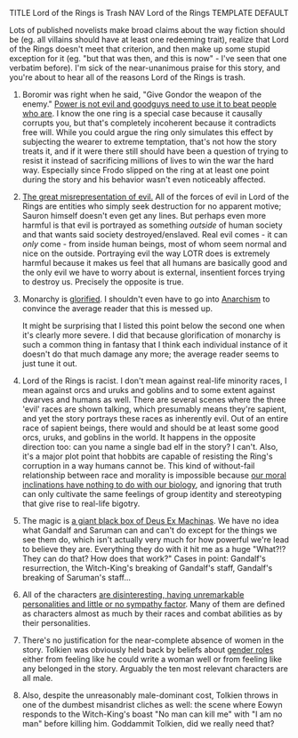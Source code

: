 TITLE Lord of the Rings is Trash
NAV Lord of the Rings
TEMPLATE DEFAULT

Lots of published novelists make broad claims about the way fiction should be (eg. all villains should have at least one redeeming trait), realize that Lord of the Rings doesn't meet that criterion, and then make up some stupid exception for it (eg. "but that was then, and this is now" - I've seen that one verbatim before). I'm sick of the near-unanimous praise for this story, and you're about to hear all of the reasons Lord of the Rings is trash.

1. Boromir was right when he said, "Give Gondor the weapon of the enemy." [Power is not evil and goodguys need to use it to beat people who are](/protagonism/power). I know the one ring is a special case because it causally corrupts you, but that's completely incoherent because it contradicts free will. While you could argue the ring only simulates this effect by subjecting the wearer to extreme temptation, that's not how the story treats it, and if it were there still should have been a question of trying to resist it instead of sacrificing millions of lives to win the war the hard way. Especially since Frodo slipped on the ring at at least one point during the story and his behavior wasn't even noticeably affected.

2. [The great misrepresentation of evil.](/fiction/strawman_chaotic_evil) All of the forces of evil in Lord of the Rings are entities who simply seek destruction for no apparent motive; Sauron himself doesn't even get any lines. But perhaps even more harmful is that evil is portrayed as something *outside* of human society and that wants said society destroyed/enslaved. Real evil comes - it can *only* come - from inside human beings, most of whom seem normal and nice on the outside. Portraying evil the way LOTR does is extremely harmful because it makes us feel that all humans are basically good and the only evil we have to worry about is external, insentient forces trying to destroy us. Precisely the opposite is true.

3. Monarchy is [glorified](/fiction/glory). I shouldn't even have to go into [Anarchism](/protagonism/anarchism) to convince the average reader that this is messed up.

	It might be surprising that I listed this point below the second one when it's clearly more severe. I did that because glorification of monarchy is such a common thing in fantasy that I think each individual instance of it doesn't do that much damage any more; the average reader seems to just tune it out.

4. Lord of the Rings is racist. I don't mean against real-life minority races, I mean against orcs and uruks and goblins and to some extent against dwarves and humans as well. There are several scenes where the three 'evil' races are shown talking, which presumably means they're sapient, and yet the story portrays these races as inherently evil. Out of an entire race of sapient beings, there would and should be at least some good orcs, uruks, and goblins in the world. It happens in the opposite direction too: can you name a single bad elf in the story? I can't. Also, it's a major plot point that hobbits are capable of resisting the Ring's corruption in a way humans cannot be. This kind of without-fail relationship between race and morality is impossible because [our moral inclinations have nothing to do with our biology](/protagonism/metaphysics), and ignoring that truth can only cultivate the same feelings of group identity and stereotyping that give rise to real-life bigotry.

5. The magic is [a giant black box of Deus Ex Machinas](/fiction/magic). We have no idea what Gandalf and Saruman can and can't do except for the things we see them do, which isn't actually very much for how powerful we're lead to believe they are. Everything they do with it hit me as a huge "What?!? They can do that? How does that work?" Cases in point: Gandalf's resurrection, the Witch-King's breaking of Gandalf's staff, Gandalf's breaking of Saruman's staff...

6. All of the characters [are disinteresting, having unremarkable personalities and little or no sympathy factor](/fiction/heroes). Many of them are defined as characters almost as much by their races and combat abilities as by their personalities.

7. There's no justification for the near-complete absence of women in the story. Tolkien was obviously held back by beliefs about [gender roles](/protagonism/gender) either from feeling like he could write a woman well or from feeling like any belonged in the story. Arguably the ten most relevant characters are all male.

8. Also, despite the unreasonably male-dominant cost, Tolkien throws in one of the dumbest misandrist cliches as well: the scene where Eowyn responds to the Witch-King's boast "No man can kill me" with "I am no man" before killing him. Goddammit Tolkien, did we really need that?
